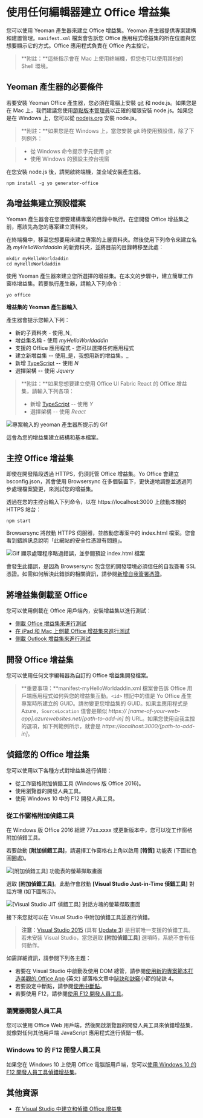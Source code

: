 
# <a name="create-an-office-add-in-using-any-editor"></a>使用任何編輯器建立 Office 增益集

您可以使用 Yeoman 產生器來建立 Office 增益集。Yeoman 產生器提供專案建構和建置管理。`manifest.xml` 檔案會告訴您 Office 應用程式增益集的所在位置與您想要顯示它的方式。Office 應用程式負責在 Office 內主控它。

 >**附註：**這些指示會在 Mac 上使用終端機，但您也可以使用其他的 Shell 環境。 


## <a name="prerequisites-for-the-yeoman-generator"></a>Yeoman 產生器的必要條件

若要安裝 Yeoman Office 產生器，您必須在電腦上安裝 [git](https://git-scm.com/downloads) 和 node.js。如果您是在 Mac 上，我們建議您使用[節點版本管理員](https://github.com/creationix/nvm)以正確的權限安裝 node.js。如果您是在 Windows 上，您可以從 [nodejs.org](https://nodejs.org/en/) 安裝 node.js。

>**附註：**如果您是在 Windows 上，當您安裝 git 時使用預設值，除了下列例外︰

>- 從 Windows 命令提示字元使用 git
>- 使用 Windows 的預設主控台視窗

在您安裝 node.js 後，請開啟終端機，並全域安裝產生器。

```
npm install -g yo generator-office
```


## <a name="create-the-default-files-for-your-add-in"></a>為增益集建立預設檔案

Yeoman 產生器會在您想要建構專案的目錄中執行。在您開發 Office 增益集之前，應該先為您的專案建立資料夾。

在終端機中，移至您想要用來建立專案的上層資料夾。然後使用下列命令來建立名為 _myHelloWorldaddin_ 的新資料夾，並將目前的目錄轉移至此處︰




```
mkdir myHelloWorldaddin
cd myHelloWorldaddin
```

使用 Yeoman 產生器來建立您所選擇的增益集。在本文的步驟中，建立簡單工作窗格增益集。若要執行產生器，請輸入下列命令︰




```
yo office
```

**增益集的 Yeoman 產生器輸入**

產生器會提示您輸入下列︰ 


- 新的子資料夾 - 使用_N_
- 增益集名稱 - 使用 _myHelloWorldaddin_ 
- 支援的 Office 應用程式 - 您可以選擇任何應用程式
- 建立新增益集 -- 使用_是，我想用新的增益集。_
- 新增 [TypeScript](https://www.typescriptlang.org/) -- 使用 _N_
- 選擇架構 -- 使用 _Jquery_

>**附註：**如果您想要建立使用 Office UI Fabric React 的 Office 增益集，請輸入下列各項︰
>- 新增 [TypeScript](https://www.typescriptlang.org/) -- 使用 _Y_
>- 選擇架構 -- 使用 _React_

![專案輸入的 yeoman 產生器所提示的 Gif](../../images/gettingstarted-fast.gif)

這會為您的增益集建立結構和基本檔案。


## <a name="hosting-your-office-add-in"></a>主控 Office 增益集

即使在開發階段透過 HTTPS，仍須託管 Office 增益集。Yo Office 會建立 bsconfig.json，其會使用 Browsersync 在多個裝置下，更快速地調整並透過同步處理檔案變更，來測試您的增益集。 

透過在您的主控台輸入下列命令，以在 https://localhost:3000 上啟動本機的 HTTPS 站台︰


```
npm start
```

Browsersync 將啟動 HTTPS 伺服器，並啟動您專案中的 index.html 檔案。您會看到錯誤訊息說明「此網站的安全性憑證有問題」。


![Gif 顯示處理程序略過錯誤，並參閱預設 index.html 檔案](../../images/ssl-chrome-bypass.gif)

會發生此錯誤，是因為 Browsersync 包含您的開發環境必須信任的自我簽署 SSL 憑證。如需如何解決此錯誤的相關資訊，請參閱[新增自我簽署憑證](https://github.com/OfficeDev/generator-office/blob/master/src/docs/ssl.md)。

## <a name="sideload-the-add-in-into-office"></a>將增益集側載至 Office

您可以使用側載在 Office 用戶端內，安裝增益集以進行測試︰

- [側載 Office 增益集來進行測試](../testing/create-a-network-shared-folder-catalog-for-task-pane-and-content-add-ins.md)
- [在 iPad 和 Mac 上側載 Office 增益集來進行測試](../testing/sideload-an-office-add-in-on-ipad-and-mac.md)   
- [側載 Outlook 增益集來進行測試](../outlook/testing-and-tips.md)

## <a name="develop-your-office-add-in"></a>開發 Office 增益集

您可以使用任何文字編輯器為自訂的 Office 增益集開發檔案。

> **重要事項：**manifest-myHelloWorldaddin.xml 檔案會告訴 Office 用戶端應用程式如何與您的增益集互動。`<id>` 標記中的值是 Yo Office 產生專案時所建立的 GUID。請勿變更您增益集的 GUID。如果主應用程式是 Azure，`SourceLocation` 值會是類似 _https:// [name-of-your-web-app].azurewebsites.net/[path-to-add-in]_ 的 URL。如果您使用自我主控的選項，如下列範例所示，就會是 _https://localhost:3000/[path-to-add-in]_。


## <a name="debug-your-office-add-in"></a>偵錯您的 Office 增益集

您可以使用以下各種方式對增益集進行偵錯：

- 從工作窗格附加偵錯工具 (Windows 版 Office 2016)。
- 使用瀏覽器的開發人員工具。
- 使用 Windows 10 中的 F12 開發人員工具。

### <a name="attach-debugger-from-the-task-pane"></a>從工作窗格附加偵錯工具

在 Windows 版 Office 2016 組建 77xx.xxxx 或更新版本中，您可以從工作窗格附加偵錯工具。 

若要啟動 **[附加偵錯工具]**，請選擇工作窗格右上角以啟用 **[特質]** 功能表 (下圖紅色圓圈處)。   

![[附加偵錯工具] 功能表的螢幕擷取畫面](../../images/attach-debugger.png)

選取 **[附加偵錯工具]**。此動作會啟動 **[Visual Studio Just-in-Time 偵錯工具]** 對話方塊 (如下圖所示)。 

![[Visual Studio JIT 偵錯工具] 對話方塊的螢幕擷取畫面](../../images/visual-studio-debugger.png)

接下來您就可以在 Visual Studio 中附加偵錯工具並進行偵錯。   

  >**注意**：[Visual Studio 2015](https://www.visualstudio.com/downloads/) (具有 [Update 3](https://msdn.microsoft.com/en-us/library/mt752379.aspx)) 是目前唯一支援的偵錯工具。若未安裝 Visual Studio，當您選取 **[附加偵錯工具]** 選項時，系統不會有任何動作。  
  
如需詳細資訊，請參閱下列各主題：

-    若要在 Visual Studio 中啟動及使用 DOM 總管，請參閱[使用新的專案範本打造美觀的 Office App](https://blogs.msdn.microsoft.com/officeapps/2013/04/16/building-great-looking-apps-for-office-using-the-new-project-templates) (英文) 部落格文章中[祕訣和訣竅](https://blogs.msdn.microsoft.com/officeapps/2013/04/16/building-great-looking-apps-for-office-using-the-new-project-templates/#tips_tricks)小節的祕訣 4。
-    若要設定中斷點，請參閱[使用中斷點](https://msdn.microsoft.com/en-US/library/5557y8b4.aspx)。
-    若要使用 F12，請參閱[使用 F12 開發人員工具](https://msdn.microsoft.com/en-us/library/bg182326(v=vs.85).aspx)。

### <a name="browser-developer-tools"></a>瀏覽器開發人員工具 

您可以使用 Office Web 用戶端，然後開啟瀏覽器的開發人員工具來偵錯增益集，就像對任何其他用戶端 JavaScript 應用程式進行偵錯一樣。 

### <a name="f12-developer-tools-on-windows-10"></a>Windows 10 的 F12 開發人員工具

如果您在 Windows 10 上使用 Office 電腦版用戶端，您可以[使用 Windows 10 的 F12 開發人員工具偵錯增益集](../testing/debug-add-ins-using-f12-developer-tools-on-windows-10.md)。
    
## <a name="additional-resources"></a>其他資源


- [在 Visual Studio 中建立和偵錯 Office 增益集](../../docs/get-started/create-and-debug-office-add-ins-in-visual-studio.md)
    
